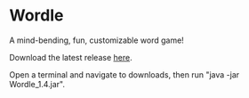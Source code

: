 # Wordle

A mind-bending, fun, customizable word game!

Download the latest release [here](https://github.com/DenDen747/Wordle/raw/main/builds/Wordle_1.4.jar).

Open a terminal and navigate to downloads, then run "java -jar Wordle_1.4.jar".
